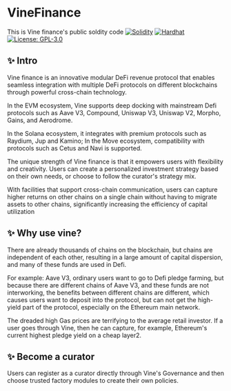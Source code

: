 # VineFinance
 This is Vine finance's public soldity code
 [![Solidity](https://img.shields.io/badge/Solidity-0.8.23-blue)](https://soliditylang.org/)
 [![Hardhat](https://img.shields.io/badge/Hardhat-2.22.17-yellow)](https://hardhat.org)
 [![License: GPL-3.0](https://img.shields.io/badge/License-GPL%203.0-blue.svg)](https://www.gnu.org/licenses/gpl-3.0)
 
 ## ✨ Intro
 Vine finance is an innovative modular DeFi revenue protocol that enables seamless integration with multiple DeFi protocols on different blockchains through powerful cross-chain technology. 
 
 In the EVM ecosystem, Vine supports deep docking with mainstream Defi protocols such as Aave V3, Compound, Uniswap V3, Uniswap V2, Morpho, Gains, and Aerodrome. 
 
 In the Solana ecosystem, it integrates with premium protocols such as Raydium, Jup and Kamino; In the Move ecosystem, compatibility with protocols such as Cetus and Navi is supported.
 
 The unique strength of Vine finance is that it empowers users with flexibility and creativity. Users can create a personalized investment strategy based on their own needs, or choose to follow the curator's strategy mix. 
 
 With facilities that support cross-chain communication, users can capture higher returns on other chains on a single chain without having to migrate assets to other chains, significantly increasing the efficiency of capital utilization
 
 ## ✨ Why use vine?
 There are already thousands of chains on the blockchain, but chains are independent of each other, resulting in a large amount of capital dispersion, and many of these funds are used in Defi. 
 
 For example: Aave V3, ordinary users want to go to Defi pledge farming, but because there are different chains of Aave V3, and these funds are not interworking, the benefits between different chains are different, which causes users want to deposit into the protocol, but can not get the high-yield part of the protocol, especially on the Ethereum main network. 
 
 The dreaded high Gas prices are terrifying to the average retail investor. If a user goes through Vine, then he can capture, for example, Ethereum's current highest pledge yield on a cheap layer2.
 
 ## ✨ Become a curator
 Users can register as a curator directly through Vine's Governance and then choose trusted factory modules to create their own policies.
